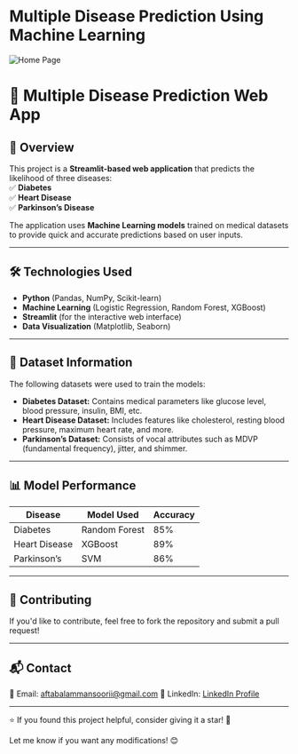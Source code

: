 # Multiple Disease Prediction Using Machine Learning
![Home Page](https://github.com/aftabalammansoori/Mutiple-Disease-Prediction/blob/main/Home.png)

# 🏥 Multiple Disease Prediction Web App  

## 🚀 Overview  
This project is a **Streamlit-based web application** that predicts the likelihood of three diseases:  
✅ **Diabetes**  
✅ **Heart Disease**  
✅ **Parkinson’s Disease**  

The application uses **Machine Learning models** trained on medical datasets to provide quick and accurate predictions based on user inputs.  

---

## 🛠️ Technologies Used  
- **Python** (Pandas, NumPy, Scikit-learn)  
- **Machine Learning** (Logistic Regression, Random Forest, XGBoost)  
- **Streamlit** (for the interactive web interface)  
- **Data Visualization** (Matplotlib, Seaborn)  

---

## 📂 Dataset Information  
The following datasets were used to train the models:  
- **Diabetes Dataset:** Contains medical parameters like glucose level, blood pressure, insulin, BMI, etc.  
- **Heart Disease Dataset:** Includes features like cholesterol, resting blood pressure, maximum heart rate, and more.  
- **Parkinson’s Dataset:** Consists of vocal attributes such as MDVP (fundamental frequency), jitter, and shimmer.  

---




## 📊 Model Performance  
| Disease     | Model Used       | Accuracy |
|------------|----------------|----------|
| Diabetes   | Random Forest   | 85%      |
| Heart Disease | XGBoost      | 89%      |
| Parkinson’s | SVM            | 86%      |


---


## 🤝 Contributing  
If you'd like to contribute, feel free to fork the repository and submit a pull request!  

---

## 📬 Contact  
📧 Email: aftabalammansoorii@gmail.com 
💼 LinkedIn: [LinkedIn Profile](https://www.linkedin.com/in/aftabalammansoorii/)  

---

⭐ If you found this project helpful, consider giving it a star! 🚀  

Let me know if you want any modifications! 😊
